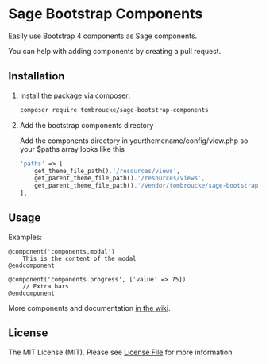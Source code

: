 # Sage Bootstrap Components

Easily use Bootstrap 4 components as Sage components. 

You can help with adding components by creating a pull request.

## Installation

1. Install the package via composer:

	```bash
	composer require tombroucke/sage-bootstrap-components
	```

2. Add the bootstrap components directory

	Add the components directory in yourthemename/config/view.php so your $paths array looks like this
	
	```php
	'paths' => [
        get_theme_file_path().'/resources/views',
        get_parent_theme_file_path().'/resources/views',
        get_parent_theme_file_path().'/vendor/tombroucke/sage-bootstrap-components/resources',
    ],
	```


## Usage

Examples:

```blade
@component('components.modal')
    This is the content of the modal
@endcomponent

@component('components.progress', ['value' => 75]) 
    // Extra bars
@endcomponent
```

More components and documentation [in the wiki](https://github.com/appstract/laravel-bootstrap-components/wiki).

## License

The MIT License (MIT). Please see [License File](LICENSE.md) for more information.
